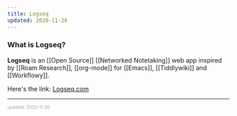 ```yaml
---
title: Logseq
updated: 2020-11-26
---
```


### What is Logseq?

**Logseq** is an [[Open Source]] [[Networked Notetaking]] web app inspired by [[Roam Research]], [[org-mode]] for [[Emacs]], [[Tiddlywiki]] and [[Workflowy]].

Here's the link: <a href="Logseq.com" target="_blank">Logseq.com</a>

---

<sup><sub><font color="#a6a6a6">updated: 2020-11-26</font></sub></sup>

[//begin]: # "Autogenerated link references for markdown compatibility"
[networked-notetaking]: networked-notetaking "Networked Notetaking"
[roam-research]: roam-research "Roam Research"
[//end]: # "Autogenerated link references"
